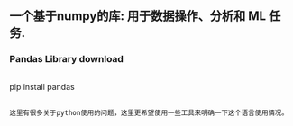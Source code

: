 ##  一个基于numpy的库: 用于数据操作、分析和 ML 任务.

### Pandas Library download
> ```shell
pip install pandas
```

这里有很多关于python使用的问题，这里更希望使用一些工具来明确一下这个语言使用情况。